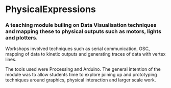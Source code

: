 # PhysicalExpressions
### A teaching module builing on Data Visualisation techniques and mapping these to physical outputs such as motors, lights and plotters. 

Workshops involved techniques such as serial communication, OSC, mapping of data to kinetic outputs and generating traces of data with vertex lines. 

The tools used were Processing and Arduino. The general intention of the module was to allow students time to explore joining up and prototyping techniques around graphics, physical interaction and larger scale work. 